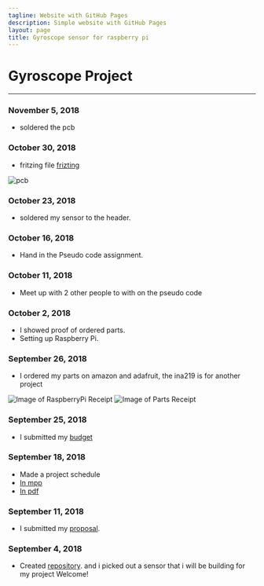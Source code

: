 ```yaml
---
tagline: Website with GitHub Pages
description: Simple website with GitHub Pages
layout: page
title: Gyroscope sensor for raspberry pi
---
```


# Gyroscope Project
-------------
### November 5, 2018
* soldered the pcb

### October 30, 2018
* fritzing file
[frizting](https://github.com/chenken12/L3GD20H-gyroscope/tree/master/L3GD20H%20-%20Frizting)

![pcb](https://github.com/chenken12/L3GD20H-gyroscope/blob/master/gyro_pcb.png?raw=true)

### October 23, 2018
* soldered my sensor to the header.

### October 16, 2018
* Hand in the Pseudo code assignment.

### October 11, 2018
* Meet up with 2 other people to with on the pseudo code 

### October 2, 2018
* I showed proof of ordered parts.
* Setting up Raspberry Pi.

### September 26, 2018
* I ordered my parts on amazon and adafruit, the ina219 is for another project

![Image of RaspberryPi Receipt](https://raw.githubusercontent.com/chenken12/L3GD20H-gyroscope/master/images/RaspberryPi3.PNG?raw=true)
![Image of Parts Receipt](https://github.com/chenken12/L3GD20H-gyroscope/blob/master/parts%20list.PNG?raw=true)


### September 25, 2018
* I submitted my [budget](https://github.com/chenken12/L3GD20H-gyroscope/blob/master/gyroscope_budget.xlsx)

### September 18, 2018
* Made a project schedule
* [In mpp](https://github.com/chenken12/L3GD20H-gyroscope/blob/master/KenHumberProject.mpp)
* [In pdf](https://github.com/chenken12/L3GD20H-gyroscope/blob/master/KenHumberProject.pdf)

### September 11, 2018
* I submitted my [proposal](https://github.com/chenken12/L3GD20H-gyroscope/blob/master/ProposalContentStudentNameRev02.xlsx).

### September 4, 2018
* Created [repository](https://chenken12.github.io/L3GD20H-gyroscope/). and i picked out a sensor that i will be building for my project
Welcome!
